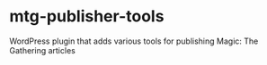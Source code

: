 # mtg-publisher-tools
WordPress plugin that adds various tools for publishing Magic: The Gathering articles
